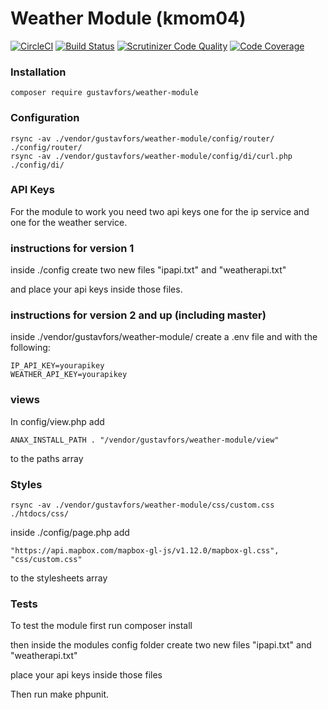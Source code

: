 Weather Module (kmom04)
==================================

[![CircleCI](https://circleci.com/gh/gustavfors/weather-module.svg?style=svg)](https://circleci.com/gh/gustavfors/weather-module)
[![Build Status](https://scrutinizer-ci.com/g/gustavfors/weather-module/badges/build.png?b=master)](https://scrutinizer-ci.com/g/gustavfors/weather-module/build-status/master)
[![Scrutinizer Code Quality](https://scrutinizer-ci.com/g/gustavfors/weather-module/badges/quality-score.png?b=master)](https://scrutinizer-ci.com/g/gustavfors/weather-module/?branch=master)
[![Code Coverage](https://scrutinizer-ci.com/g/gustavfors/weather-module/badges/coverage.png?b=master)](https://scrutinizer-ci.com/g/gustavfors/weather-module/?branch=master)

### Installation

```
composer require gustavfors/weather-module
```

### Configuration

```
rsync -av ./vendor/gustavfors/weather-module/config/router/ ./config/router/
rsync -av ./vendor/gustavfors/weather-module/config/di/curl.php ./config/di/
```

### API Keys

For the module to work you need two api keys one for the ip service and one for the weather service.

### instructions for version 1

inside ./config create two new files "ipapi.txt" and "weatherapi.txt"

and place your api keys inside those files.

### instructions for version 2 and up (including master)

inside ./vendor/gustavfors/weather-module/ create a .env file and with the following:

```
IP_API_KEY=yourapikey
WEATHER_API_KEY=yourapikey
```

### views

In config/view.php add

```
ANAX_INSTALL_PATH . "/vendor/gustavfors/weather-module/view"
```

to the paths array

### Styles

```
rsync -av ./vendor/gustavfors/weather-module/css/custom.css ./htdocs/css/
```

inside ./config/page.php add 

```
"https://api.mapbox.com/mapbox-gl-js/v1.12.0/mapbox-gl.css",
"css/custom.css"
```

to the stylesheets array

### Tests

To test the module first run composer install

then inside the modules config folder create two new files "ipapi.txt" and "weatherapi.txt"

place your api keys inside those files

Then run make phpunit.
